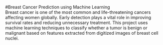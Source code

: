 #Breast Cancer Prediction using Machine Learning
<br>
Breast cancer is one of the most common and life-threatening cancers affecting women globally. Early detection plays a vital role in improving survival rates and reducing unnecessary treatment. This project uses machine learning techniques to classify whether a tumor is benign or malignant based on features extracted from digitized images of breast cell nuclei.
